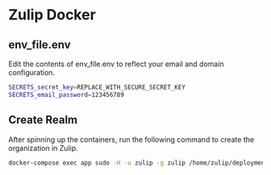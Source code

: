 # Zulip Docker

## env_file.env

Edit the contents of env_file.env to reflect your email and domain configuration.

```Bash
SECRETS_secret_key=REPLACE_WITH_SECURE_SECRET_KEY
SECRETS_email_password=123456789
```

## Create Realm

After spinning up the containers, run the following command to create the organization in Zulip.

```Bash
docker-compose exec app sudo -H -u zulip -g zulip /home/zulip/deployments/current/manage.py generate_realm_creation_link
```
